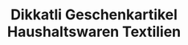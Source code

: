 ---
title: "Dikkatli Geschenkartikel Haushaltswaren Textilien"
url: /wiesbaden/dikkatli-geschenkartikel-haushaltswaren-textilien/
shop: Andenken
---